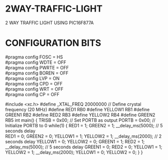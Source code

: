 # 2WAY-TRAFFIC-LIGHT
2 WAY TRAFFIC LIGHT USING PIC16F877A
# CONFIGURATION BITS
#pragma config FOSC = HS        
#pragma config WDTE = OFF      
#pragma config PWRTE = OFF      
#pragma config BOREN = OFF      
#pragma config LVP = ON         
#pragma config CPD = OFF        
#pragma config WRT = OFF        
#pragma config CP = OFF         

#include <xc.h>
#define _XTAL_FREQ 20000000 // Define crystal frequency (20 MHz)
#define RED1    RB0
#define YELLOW1 RB1
#define GREEN1  RB2
#define RED2    RB3
#define YELLOW2 RB4
#define GREEN2  RB5
int main() {
    TRISB = 0x00; // Set PORTB as output
    PORTB = 0x00; // Initialize PORTB to 0
    while(1) {
        RED1 = 1;
        GREEN2 = 1;
        __delay_ms(5000); // 5 seconds delay    
        RED1 = 0;
        GREEN2 = 0;
        YELLOW1 = 1;
        YELLOW2 = 1;
        __delay_ms(2000); // 2 seconds delay
        YELLOW1 = 0;
        YELLOW2 = 0;
        GREEN1 = 1;
        RED2 = 1;
        __delay_ms(5000); // 5 seconds delay
        GREEN1 = 0;
        RED2 = 0;
        YELLOW1 = 1;
        YELLOW2 = 1;
        __delay_ms(2000);
        YELLOW1 = 0;
        YELLOW2 = 0;
    }
}
